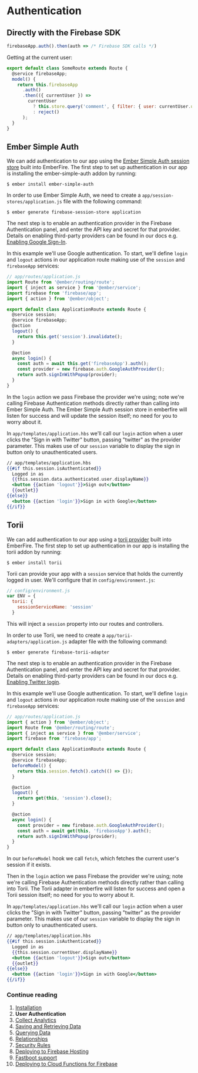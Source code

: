 # Authentication

## Directly with the Firebase SDK

```js
firebaseApp.auth().then(auth => /* Firebase SDK calls */)
```

Getting at the current user:

```js
export default class SomeRoute extends Route {
  @service firebaseApp;
  model() {
    return this.firebaseApp
      .auth()
      .then(({ currentUser }) =>
        currentUser
          ? this.store.query('comment', { filter: { user: currentUser.uid } })
          : reject()
      );
  }
}
```

## Ember Simple Auth

We can add authentication to our app using the [Ember Simple Auth session store](hhttps://github.com/simplabs/ember-simple-auth#session-stores) built into EmberFire. The first step to set up authentication in our app is installing the ember-simple-auth addon by running:

```
$ ember install ember-simple-auth
```

In order to use Ember Simple Auth, we need to create a `app/session-stores/application.js` file with the following command:

```
$ ember generate firebase-session-store application
```

The next step is to enable an authentication provider in the Firebase Authentication panel, and enter the API key and secret for that provider. Details on enabling third-party providers can be found in our docs e.g. [Enabling Google Sign-In](https://firebase.google.com/docs/auth/web/google-signin).

In this example we'll use Google authentication. To start, we'll define `login` and `logout` actions in our application route making use of the `session` and `firebaseApp` services:

```js
// app/routes/application.js
import Route from '@ember/routing/route';
import { inject as service } from '@ember/service';
import firebase from 'firebase/app';
import { action } from '@ember/object';

export default class ApplicationRoute extends Route {
  @service session;
  @service firebaseApp;
  @action
  logout() {
    return this.get('session').invalidate();
  }

  @action
  async login() {
    const auth = await this.get('firebaseApp').auth();
    const provider = new firebase.auth.GoogleAuthProvider();
    return auth.signInWithPopup(provider);
  }
}
```

In the `login` action we pass Firebase the provider we're using; note we're calling Firebase Authentication methods directly rather than calling into Ember Simple Auth. The Ember Simple Auth session store in emberfire will listen for success and will update the session itself; no need for you to worry about it.

In `app/templates/application.hbs` we'll call our `login` action when a user clicks the "Sign in with Twitter" button, passing "twitter" as the provider parameter. This makes use of our `session` variable to display the sign in button only to unauthenticated users.

```handlebars
// app/templates/application.hbs
{{#if this.session.isAuthenticated}}
  Logged in as
  {{this.session.data.authenticated.user.displayName}}
  <button {{action 'logout'}}>Sign out</button>
  {{outlet}}
{{else}}
  <button {{action 'login'}}>Sign in with Google</button>
{{/if}}
```

## Torii

We can add authentication to our app using a [torii provider](https://github.com/Vestorly/torii/#providers-in-torii) built into EmberFire. The first step to set up authentication in our app is installing the torii addon by running:

```
$ ember install torii
```

Torii can provide your app with a `session` service that holds the currently logged in user. We'll configure that in `config/environment.js`:

```js
// config/environment.js
var ENV = {
  torii: {
    sessionServiceName: 'session'
  }
```

This will inject a `session` property into our routes and controllers.

In order to use Torii, we need to create a `app/torii-adapters/application.js` adapter file with the following command:

```
$ ember generate firebase-torii-adapter
```

The next step is to enable an authentication provider in the Firebase Authentication panel, and enter the API key and secret for that provider. Details on enabling third-party providers can be found in our docs e.g. [Enabling Twitter login](https://firebase.google.com/docs/auth/web/twitter-login).

In this example we'll use Google authentication. To start, we'll define `login` and `logout` actions in our application route making use of the `session` and `firebaseApp` services:

```js
// app/routes/application.js
import { action } from '@ember/object';
import Route from '@ember/routing/route';
import { inject as service } from '@ember/service';
import firebase from 'firebase/app';

export default class ApplicationRoute extends Route {
  @service session;
  @service firebaseApp;
  beforeModel() {
    return this.session.fetch().catch(() => {});
  }

  @action
  logout() {
    return get(this, 'session').close();
  }

  @action
  async login() {
    const provider = new firebase.auth.GoogleAuthProvider();
    const auth = await get(this, 'firebaseApp').auth();
    return auth.signInWithPopup(provider);
  }
}
```

In our `beforeModel` hook we call `fetch`, which fetches the current user's session if it exists.

Then in the `login` action we pass Firebase the provider we're using; note we're calling Firebase Authentication methods directly rather than calling into Torii. The Torii adapter in emberfire will listen for success and open a Torii session itself; no need for you to worry about it.

In `app/templates/application.hbs` we'll call our `login` action when a user clicks the "Sign in with Twitter" button, passing "twitter" as the provider parameter. This makes use of our `session` variable to display the sign in button only to unauthenticated users.

```handlebars
// app/templates/application.hbs
{{#if this.session.isAuthenticated}}
  Logged in as
  {{this.session.currentUser.displayName}}
  <button {{action 'logout'}}>Sign out</button>
  {{outlet}}
{{else}}
  <button {{action 'login'}}>Sign in with Google</button>
{{/if}}
```

### Continue reading

1. [Installation](installation.md)
1. **User Authentication**
1. [Collect Analytics](analytics.md)
1. [Saving and Retrieving Data](saving-and-retrieving-data.md)
1. [Querying Data](querying-data.md)
1. [Relationships](relationships.md)
1. [Security Rules](security-rules.md)
1. [Deploying to Firebase Hosting](deploying-to-firebase-hosting.md)
1. [Fastboot support](fastboot-support.md)
1. [Deploying to Cloud Functions for Firebase](deploying-fastboot-to-cloud-functions.md)
